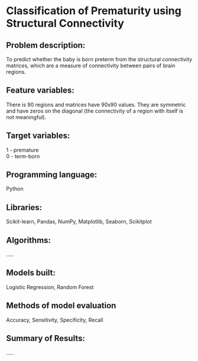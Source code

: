 # Classification of Prematurity using Structural Connectivity

## Problem description:
To predict whether the baby is born preterm from the structural connectivity matrices, which are a measure of connectivity between pairs of brain regions. 

## Feature variables:
There is 90 regions and matrices have 90x90 values. They are symmetric and have zeros on the diagonal (the connectivity of a region with itself is not meaningful).

## Target variables:
1 - premature <br>
0 - term-born

## Programming language:
Python 

## Libraries:
Scikit-learn, Pandas, NumPy, Matplotlib, Seaborn, Scikitplot

## Algorithms:
.....

## Models built:
Logistic Regression, Random Forest

## Methods of model evaluation
Accuracy, Sensitivity, Specificity, Recall

## Summary of Results:
.....
